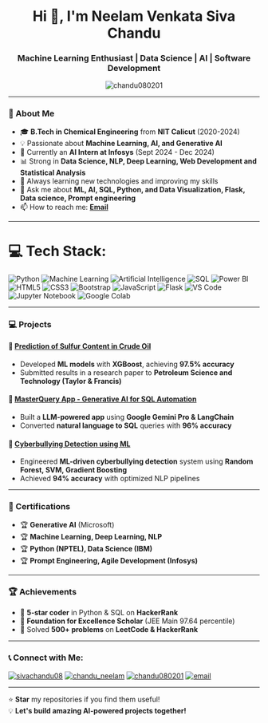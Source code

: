 <h1 align="center">Hi 👋, I'm Neelam Venkata Siva Chandu</h1>
<h3 align="center">Machine Learning Enthusiast | Data Science | AI | Software Development</h3>

<p align="center">
  <img src="https://komarev.com/ghpvc/?username=chandu080201&label=Profile%20Views&color=0e75b6&style=flat" alt="chandu080201" />
</p>

---

### 🔹 About Me
- 🎓 **B.Tech in Chemical Engineering** from **NIT Calicut** (2020-2024)
- 💡 Passionate about **Machine Learning, AI, and Generative AI**
- 🚀 Currently an **AI Intern at Infosys** (Sept 2024 - Dec 2024)
- 📊 Strong in **Data Science, NLP, Deep Learning, Web Development and Statistical Analysis**
- 🌱 Always learning new technologies and improving my skills  
- 💬 Ask me about **ML, AI, SQL, Python, and Data Visualization, Flask, Data science, Prompt engineering**
- 📫 How to reach me: **[Email](mailto:chanduneelam08@gmail.com)**

---


# 💻 Tech Stack:

![Python](https://img.shields.io/badge/python-%2314354C.svg?style=for-the-badge&logo=python&logoColor=white) 
![Machine Learning](https://img.shields.io/badge/Machine%20Learning-%23008080.svg?style=for-the-badge&logoColor=white) 
![Artificial Intelligence](https://img.shields.io/badge/Artificial%20Intelligence-%230A192F.svg?style=for-the-badge&logoColor=white) 
![SQL](https://img.shields.io/badge/SQL-%2300758F.svg?style=for-the-badge&logo=sqlite&logoColor=white) 
![Power BI](https://img.shields.io/badge/Power%20BI-F2C811?style=for-the-badge&logo=powerbi&logoColor=black) 
![HTML5](https://img.shields.io/badge/html5-%23E34F26.svg?style=for-the-badge&logo=html5&logoColor=white) 
![CSS3](https://img.shields.io/badge/css3-%231572B6.svg?style=for-the-badge&logo=css3&logoColor=white) 
![Bootstrap](https://img.shields.io/badge/bootstrap-%23563D7C.svg?style=for-the-badge&logo=bootstrap&logoColor=white) 
![JavaScript](https://img.shields.io/badge/javascript-%23F7DF1E.svg?style=for-the-badge&logo=javascript&logoColor=black) 
![Flask](https://img.shields.io/badge/flask-%23000.svg?style=for-the-badge&logo=flask&logoColor=white) 
![VS Code](https://img.shields.io/badge/VS%20Code-%23007ACC.svg?style=for-the-badge&logo=visual-studio-code&logoColor=white) 
![Jupyter Notebook](https://img.shields.io/badge/Jupyter-%23F37626.svg?style=for-the-badge&logo=jupyter&logoColor=white) 
![Google Colab](https://img.shields.io/badge/Google%20Colab-F9AB00?style=for-the-badge&logo=googlecolab&color=black)


---

### 💻 Projects
#### 🔹 [Prediction of Sulfur Content in Crude Oil](https://github.com/chandu080201/oil-sulfur-prediction)
- Developed **ML models** with **XGBoost**, achieving **97.5% accuracy**
- Submitted results in a research paper to **Petroleum Science and Technology (Taylor & Francis)**

#### 🔹 [MasterQuery App - Generative AI for SQL Automation](https://github.com/chandu080201/QueryApp)
- Built a **LLM-powered app** using **Google Gemini Pro & LangChain**
- Converted **natural language to SQL** queries with **96% accuracy**

#### 🔹 [Cyberbullying Detection using ML](https://github.com/chandu080201/cyberbullying-detection)
- Engineered **ML-driven cyberbullying detection** system using **Random Forest, SVM, Gradient Boosting**
- Achieved **94% accuracy** with optimized NLP pipelines

---

### 📜 Certifications
- 🏆 **Generative AI** (Microsoft)  
- 🏆 **Machine Learning, Deep Learning, NLP**  
- 🏆 **Python (NPTEL), Data Science (IBM)**  
- 🏆 **Prompt Engineering, Agile Development (Infosys)**  

---

### 🏆 Achievements
- 🥇 **5-star coder** in Python & SQL on **HackerRank**
- 🏅 **Foundation for Excellence Scholar** (JEE Main 97.64 percentile)
- 🔢 Solved **500+ problems** on **LeetCode & HackerRank**

---

### 📞 Connect with Me:
<p align="left">
<a href="https://www.linkedin.com/in/sivachandu08/" target="blank"><img align="center" src="https://img.shields.io/badge/LinkedIn-0077B5?style=for-the-badge&logo=linkedin&logoColor=white" alt="sivachandu08" /></a>
<a href="https://leetcode.com/u/chandu_neelam/" target="blank"><img align="center" src="https://img.shields.io/badge/LeetCode-FFA116?style=for-the-badge&logo=leetcode&logoColor=black" alt="chandu_neelam" /></a>
<a href="https://github.com/chandu080201" target="blank"><img align="center" src="https://img.shields.io/badge/GitHub-181717?style=for-the-badge&logo=github&logoColor=white" alt="chandu080201" /></a>
<a href="mailto:chanduneelam08@gmail.com" target="blank"><img align="center" src="https://img.shields.io/badge/Gmail-D14836?style=for-the-badge&logo=gmail&logoColor=white" alt="email" /></a>
</p>

---

⭐️ **Star** my repositories if you find them useful!  
💡 **Let's build amazing AI-powered projects together!**
